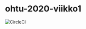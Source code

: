 # ohtu-2020-viikko1
 
 [![CircleCI](https://circleci.com/gh/pmalm/ohtu-2020-viikko1.svg?style=svg)](https://circleci.com/gh/pmalm/ohtu-2020-viikko1)
